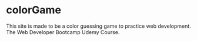 # colorGame
 This site is made to be a color guessing game to practice web development.
The Web Developer Bootcamp Udemy Course.
